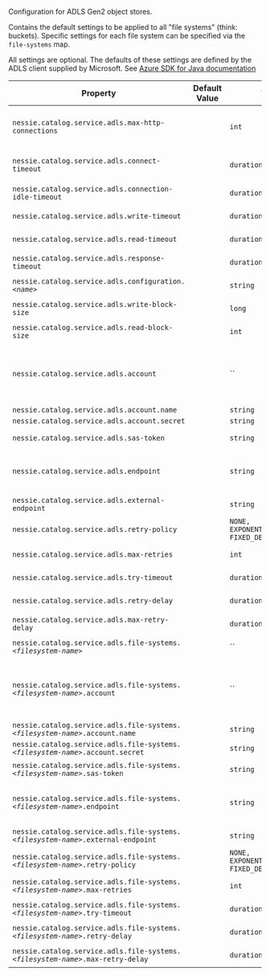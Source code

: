 Configuration for ADLS Gen2 object stores. 

Contains the default settings to be applied to all "file systems" (think: buckets). Specific  settings for each file system can be specified via the `file-systems` map.   

All settings are optional. The defaults of these settings are defined by the ADLS client  supplied by Microsoft. See [Azure SDK for Java  documentation ](https://learn.microsoft.com/en-us/azure/developer/java/sdk/)

| Property | Default Value | Type | Description |
|----------|---------------|------|-------------|
| `nessie.catalog.service.adls.max-http-connections` |  | `int` | Override the default maximum number of HTTP connections that Nessie can use against all ADLS  Gen2 object stores.   |
| `nessie.catalog.service.adls.connect-timeout` |  | `duration` | Override the default TCP connect timeout for HTTP connections against ADLS Gen2 object stores.  |
| `nessie.catalog.service.adls.connection-idle-timeout` |  | `duration` | Override the default idle timeout for HTTP connections.  |
| `nessie.catalog.service.adls.write-timeout` |  | `duration` | Override the default write timeout for HTTP connections.  |
| `nessie.catalog.service.adls.read-timeout` |  | `duration` | Override the default read timeout for HTTP connections.  |
| `nessie.catalog.service.adls.response-timeout` |  | `duration` | Override the default response timeout for HTTP connections.  |
| `nessie.catalog.service.adls.configuration.`_`<name>`_ |  | `string` | Custom settings for the ADLS Java client.  |
| `nessie.catalog.service.adls.write-block-size` |  | `long` | Override the default write block size used when writing to ADLS.  |
| `nessie.catalog.service.adls.read-block-size` |  | `int` | Override the default read block size used when writing to ADLS.  |
| `nessie.catalog.service.adls.account` |  | `` | Fully-qualified account name, e.g. `"myaccount.dfs.core.windows.net"` and account key,  configured using the `name` and `secret` fields. If not specified, it will be  queried via the configured credentials provider.  |
| `nessie.catalog.service.adls.account.name` |  | `string` |  |
| `nessie.catalog.service.adls.account.secret` |  | `string` |  |
| `nessie.catalog.service.adls.sas-token` |  | `string` | SAS token to access the ADLS file system.  |
| `nessie.catalog.service.adls.endpoint` |  | `string` | Define a custom HTTP endpoint. In case clients need to use a different URI, use the `.external-endpoint` setting.  |
| `nessie.catalog.service.adls.external-endpoint` |  | `string` | Define a custom HTTP endpoint, this value is used by clients.  |
| `nessie.catalog.service.adls.retry-policy` |  | `NONE, EXPONENTIAL_BACKOFF, FIXED_DELAY` | Configure the retry strategy.  |
| `nessie.catalog.service.adls.max-retries` |  | `int` | Mandatory, if any `retry-policy` is configured.   |
| `nessie.catalog.service.adls.try-timeout` |  | `duration` | Mandatory, if any `retry-policy` is configured.   |
| `nessie.catalog.service.adls.retry-delay` |  | `duration` | Mandatory, if any `retry-policy` is configured.   |
| `nessie.catalog.service.adls.max-retry-delay` |  | `duration` | Mandatory, if `EXPONENTIAL_BACKOFF` is configured.   |
| `nessie.catalog.service.adls.file-systems.`_`<filesystem-name>`_ |  | `` | ADLS file-system specific options, per file system name.  |
| `nessie.catalog.service.adls.file-systems.`_`<filesystem-name>`_`.account` |  | `` | Fully-qualified account name, e.g. `"myaccount.dfs.core.windows.net"` and account key,  configured using the `name` and `secret` fields. If not specified, it will be  queried via the configured credentials provider.  |
| `nessie.catalog.service.adls.file-systems.`_`<filesystem-name>`_`.account.name` |  | `string` |  |
| `nessie.catalog.service.adls.file-systems.`_`<filesystem-name>`_`.account.secret` |  | `string` |  |
| `nessie.catalog.service.adls.file-systems.`_`<filesystem-name>`_`.sas-token` |  | `string` | SAS token to access the ADLS file system.  |
| `nessie.catalog.service.adls.file-systems.`_`<filesystem-name>`_`.endpoint` |  | `string` | Define a custom HTTP endpoint. In case clients need to use a different URI, use the `.external-endpoint` setting.  |
| `nessie.catalog.service.adls.file-systems.`_`<filesystem-name>`_`.external-endpoint` |  | `string` | Define a custom HTTP endpoint, this value is used by clients.  |
| `nessie.catalog.service.adls.file-systems.`_`<filesystem-name>`_`.retry-policy` |  | `NONE, EXPONENTIAL_BACKOFF, FIXED_DELAY` | Configure the retry strategy.  |
| `nessie.catalog.service.adls.file-systems.`_`<filesystem-name>`_`.max-retries` |  | `int` | Mandatory, if any `retry-policy` is configured.   |
| `nessie.catalog.service.adls.file-systems.`_`<filesystem-name>`_`.try-timeout` |  | `duration` | Mandatory, if any `retry-policy` is configured.   |
| `nessie.catalog.service.adls.file-systems.`_`<filesystem-name>`_`.retry-delay` |  | `duration` | Mandatory, if any `retry-policy` is configured.   |
| `nessie.catalog.service.adls.file-systems.`_`<filesystem-name>`_`.max-retry-delay` |  | `duration` | Mandatory, if `EXPONENTIAL_BACKOFF` is configured.   |
